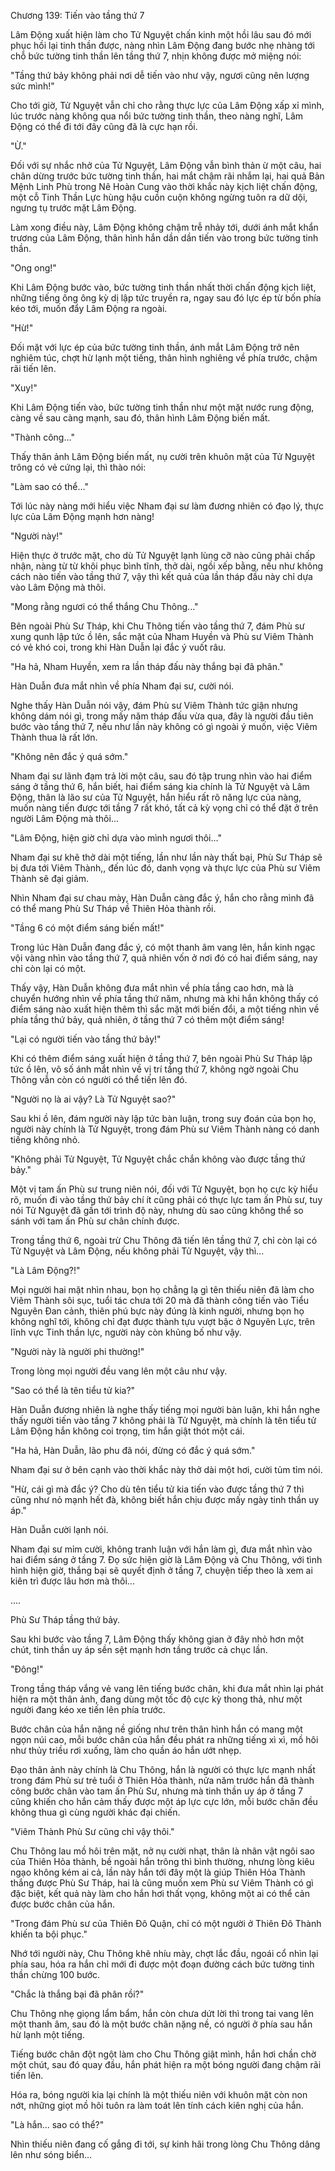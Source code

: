 




Chương 139: Tiến vào tầng thứ 7


Lâm Động xuất hiện làm cho Tử Nguyệt chấn kinh một hồi lâu sau đó mới phục hồi lại tinh thần được, nàng nhìn Lâm Động đang bước nhẹ nhàng tới chỗ bức tường tinh thần lên tầng thứ 7, nhịn không được mở miệng nói:

"Tầng thứ bảy không phải nơi dễ tiến vào như vậy, ngươi cũng nên lượng sức mình!"

Cho tới giờ, Tử Nguyệt vẫn chỉ cho rằng thực lực của Lâm Động xấp xỉ mình, lúc trước nàng không qua nổi bức tường tinh thần, theo nàng nghĩ, Lâm Động có thể đi tới đây cũng đã là cực hạn rồi.

"Ừ."

Đối với sự nhắc nhở của Tử Nguyệt, Lâm Động vẫn bình thản ừ một câu, hai chân dừng trước bức tường tinh thần, hai mắt chậm rãi nhắm lại, hai quả Bản Mệnh Linh Phù trong Nê Hoàn Cung vào thời khắc này kịch liệt chấn động, một cỗ Tinh Thần Lực hùng hậu cuồn cuộn không ngừng tuôn ra dữ dội, ngưng tụ trước mặt Lâm Động.

Làm xong điều này, Lâm Động không chậm trễ nhảy tới, dưới ánh mắt khẩn trương của Lâm Động, thân hình hắn dần dần tiến vào trong bức tường tinh thần.

"Ong ong!"

Khi Lâm Động bước vào, bức tường tinh thần nhất thời chấn động kịch liệt, những tiếng ông ông kỳ dị lập tức truyền ra, ngay sau đó lực ép từ bốn phía kéo tới, muốn đẩy Lâm Động ra ngoài.

"Hừ!"

Đối mặt với lực ép của bức tường tinh thần, ánh mắt Lâm Động trở nên nghiêm túc, chợt hừ lạnh một tiếng, thân hình nghiêng về phía trước, chậm rãi tiến lên.

"Xuy!"

Khi Lâm Động tiến vào, bức tường tinh thần như một mặt nước rung động, càng về sau càng mạnh, sau đó, thân hình Lâm Động biến mất.

"Thành công..."

Thấy thân ảnh Lâm Động biến mất, nụ cười trên khuôn mặt của Tử Nguyệt trông có vẻ cứng lại, thì thào nói:

"Làm sao có thể..."

Tới lúc này nàng mới hiểu việc Nham đại sư làm đương nhiên có đạo lý, thực lực của Lâm Động mạnh hơn nàng!

"Người này!"

Hiện thực ở trước mặt, cho dù Tử Nguyệt lạnh lùng cỡ nào cũng phải chấp nhận, nàng từ từ khôi phục bình tĩnh, thở dài, ngồi xếp bằng, nếu như không cách nào tiến vào tầng thứ 7, vậy thì kết quả của lần tháp đầu này chỉ dựa vào Lâm Động mà thôi.

"Mong rằng ngươi có thể thắng Chu Thông..."

Bên ngoài Phù Sư Tháp, khi Chu Thông tiến vào tầng thứ 7, đám Phù sư xung qunh lập tức ồ lên, sắc mặt của Nham Huyền và Phù sư Viêm Thành có vẻ khó coi, trong khi Hàn Duẫn lại đắc ý vuốt râu.

"Ha hả, Nham Huyền, xem ra lần tháp đấu này thắng bại đã phân."

Hàn Duẫn đưa mắt nhìn về phía Nham đại sư, cười nói.

Nghe thấy Hàn Duẫn nói vậy, đám Phù sư Viêm Thành tức giận nhưng không dám nói gì, trong mấy năm tháp đấu vừa qua, đây là người đầu tiên bước vào tầng thứ 7, nếu như lần này không có gì ngoài ý muốn, việc Viêm Thành thua là rất lớn.

"Không nên đắc ý quá sớm."

Nham đại sư lãnh đạm trả lời một câu, sau đó tập trung nhìn vào hai điểm sáng ở tầng thứ 6, hắn biết, hai điểm sáng kia chính là Tử Nguyệt và Lâm Động, thân là lão sư của Tử Nguyệt, hắn hiểu rất rõ năng lực của nàng, muốn nàng tiến được tới tầng 7 rất khó, tất cả kỳ vọng chỉ có thể đặt ở trên người Lâm Động mà thôi...

"Lâm Động, hiện giờ chỉ dựa vào mình ngươi thôi..."

Nham đại sư khẽ thở dài một tiếng, lần như lần này thất bại, Phù Sư Tháp sẽ bị đưa tới Viêm Thành,, đến lúc đó, danh vọng và thực lực của Phù sư Viêm Thành sẽ đại giảm.

Nhìn Nham đại sư chau mày, Hàn Duẫn càng đắc ý, hắn cho rằng mình đã có thể mang Phù Sư Tháp về Thiên Hỏa thành rồi.

"Tầng 6 có một điểm sáng biến mất!"

Trong lúc Hàn Duẫn đang đắc ý, có một thanh âm vang lên, hắn kinh ngạc vội vàng nhìn vào tầng thứ 7, quả nhiên vốn ở nơi đó có hai điểm sáng, nay chỉ còn lại có một.

Thấy vậy, Hàn Duẫn không đưa mắt nhìn về phía tầng cao hơn, mà là chuyển hướng nhìn về phía tầng thứ năm, nhưng mà khi hắn không thấy có điểm sáng nào xuất hiện thêm thì sắc mặt mới biến đổi, a một tiếng nhìn về phía tầng thứ bảy, quả nhiên, ở tầng thứ 7 có thêm một điểm sáng!

"Lại có người tiến vào tầng thứ bảy!"

Khi có thêm điểm sáng xuất hiện ở tầng thứ 7, bên ngoài Phù Sư Tháp lập tức ồ lên, vô số ánh mắt nhìn về vị trí tầng thứ 7, không ngờ ngoài Chu Thông vẫn còn có người có thể tiến lên đó.

"Người nọ là ai vậy? Là Tử Nguyệt sao?"

Sau khi ồ lên, đám người này lập tức bàn luận, trong suy đoán của bọn họ, người này chính là Tử Nguyệt, trong đám Phù sư Viêm Thành nàng có danh tiếng không nhỏ.

"Không phải Tử Nguyệt, Tử Nguyệt chắc chắn không vào được tầng thứ bảy."

Một vị tam ấn Phù sư trung niên nói, đối với Tử Nguyệt, bọn họ cực kỳ hiểu rõ, muốn đi vào tầng thứ bảy chí ít cũng phải có thực lực tam ấn Phù sư, tuy nói Tử Nguyệt đã gần tới trình độ này, nhưng dù sao cũng không thể so sánh với tam ấn Phù sư chân chính được.

Trong tầng thứ 6, ngoài trừ Chu Thông đã tiến lên tầng thứ 7, chỉ còn lại có Tử Nguyệt và Lâm Động, nếu không phải Tử Nguyệt, vậy thì...

"Là Lâm Động?!"

Mọi người hai mặt nhìn nhau, bọn họ chẳng lạ gì tên thiếu niên đã làm cho Viêm Thành sôi sục, tuổi tác chưa tới 20 mà đã thành công tiến vào Tiểu Nguyên Đan cảnh, thiên phú bực này đúng là kinh người, nhưng bọn họ không nghĩ tới, không chỉ đạt được thành tựu vượt bậc ở Nguyên Lực, trên lĩnh vực Tinh thần lực, người này còn khủng bố như vậy.

"Người này là người phi thường!"

Trong lòng mọi người đều vang lên một câu như vậy.

"Sao có thể là tên tiểu tử kia?"

Hàn Duẫn đương nhiên là nghe thấy tiếng mọi người bàn luận, khi hắn nghe thấy người tiến vào tầng 7 không phải là Tử Nguyệt, mà chính là tên tiểu tử Lâm Động hắn không coi trọng, tim hắn giật thót một cái.

"Ha hả, Hàn Duẫn, lão phu đã nói, đừng có đắc ý quá sớm."

Nham đại sư ở bên cạnh vào thời khắc này thở dài một hơi, cười tủm tỉm nói.

"Hừ, cái gì mà đắc ý? Cho dù tên tiểu tử kia tiến vào được tầng thứ 7 thì cũng như nỏ mạnh hết đà, không biết hắn chịu được mấy ngày tinh thần uy áp."

Hàn Duẫn cười lạnh nói.

Nham đại sư mỉm cười, không tranh luận với hắn làm gì, đưa mắt nhìn vào hai điểm sáng ở tầng 7. Đọ sức hiện giờ là Lâm Động và Chu Thông, với tình hình hiện giờ, thắng bại sẽ quyết định ở tầng 7, chuyện tiếp theo là xem ai kiên trì được lâu hơn mà thôi...

….

Phù Sư Tháp tầng thứ bảy.

Sau khi bước vào tầng 7, Lâm Động thấy không gian ở đây nhỏ hơn một chút, tinh thần uy áp sền sệt mạnh hơn tầng trước cả chục lần.

"Đông!"

Trong tầng tháp vắng vẻ vang lên tiếng bước chân, khi đưa mắt nhìn lại phát hiện ra một thân ảnh, đang dùng một tốc độ cực kỳ thong thả, như một người đang kéo xe tiến lên phía trước.

Bước chân của hắn nặng nề giống như trên thân hình hắn có mang một ngọn núi cao, mỗi bước chân của hắn đều phát ra những tiếng xì xì, mồ hôi như thủy triều rơi xuống, làm cho quần áo hắn ướt nhẹp.

Đạo thân ảnh này chính là Chu Thông, hắn là người có thực lực mạnh nhất trong đám Phù sư trẻ tuổi ở Thiên Hỏa thành, nửa năm trước hắn đã thành công bước chân vào tam ấn Phù Sư, nhưng mà tinh thần uy áp ở tầng 7 cũng khiến cho hắn cảm thấy được một áp lực cực lớn, mỗi bước chân đều không thua gì cùng người khác đại chiến.

"Viêm Thành Phù Sư cũng chỉ vậy thôi."

Chu Thông lau mồ hôi trên mặt, nở nụ cười nhạt, thân là nhân vật ngôi sao của Thiên Hỏa thành, bề ngoài hắn trông thì bình thường, nhưng lòng kiêu ngạo không kém ai cả, lần này hắn tới đây một là giúp Thiên Hỏa Thành thắng được Phù Sư Tháp, hai là cũng muốn xem Phù sư Viêm Thành có gì đặc biệt, kết quả này làm cho hắn hơi thất vọng, không một ai có thể cản được bước chân của hắn.

"Trong đám Phù sư của Thiên Đô Quận, chỉ có một người ở Thiên Đô Thành khiến ta bội phục."

Nhớ tới người này, Chu Thông khẽ nhíu mày, chợt lắc đầu, ngoái cổ nhìn lại phía sau, hóa ra hắn chỉ mới đi được một đoạn đường cách bức tường tinh thần chừng 100 bước.

"Chắc là thắng bại đã phân rồi?"

Chu Thông nhẹ giọng lẩm bẩm, hắn còn chưa dứt lời thì trong tai vang lên một thanh âm, sau đó là một bước chân nặng nề, có người ở phía sau hắn hừ lạnh một tiếng.

Tiếng bước chân đột ngột làm cho Chu Thông giật mình, hắn hơi chần chờ một chút, sau đó quay đầu, hắn phát hiện ra một bóng người đang chậm rãi tiến lên.

Hóa ra, bóng người kia lại chính là một thiếu niên với khuôn mặt còn non nớt, những giọt mồ hôi tuôn ra làm toát lên tính cách kiên nghị của hắn.

"Là hắn... sao có thể?"

Nhìn thiếu niên đang cố gắng đi tới, sự kinh hãi trong lòng Chu Thông dâng lên như sóng biển...




